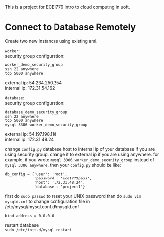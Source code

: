 This is a project for ECE1779 intro to cloud computing in uoft.

# Connect to Database Remotely
Create two new instances using existing ami.

`worker`:  
security group configuration:
```
worker_demo_security_group   
ssh 22 anywhere  
tcp 5000 anywhere  
```

external ip: 54.234.250.254  
internal ip: 172.31.54.162

`database`:  
security group configuration:
```
database_demo_security_group  
ssh 22 anywhere  
tcp 5000 anywhere  
mysql 3306 worker_demo_security_group
```

external ip: 54.197.198.118  
internal ip: 172.31.48.24

change `config.py` database host to internal ip of your database if you are using security group. change it to external ip if you are using anywhere.
for example, if you wrote `mysql 3306 worker_demo_security_group` instead of `mysql 3306 anywhere`, then your `config.py` should be like:
```
db_config = {'user': 'root',
             'password': 'ece1779pass',
             'host': '172.31.48.24',
             'database': 'project1'}
```

first do `sudo passwd` to reset your UNIX password
than do `sudo vim mysqld.cnf` to
change configuration file in /etc/mysql/mysql.conf.d/mysqld.cnf  
```
bind-address = 0.0.0.0
```

restart database  
`sudo /etc/init.d/mysql restart`
